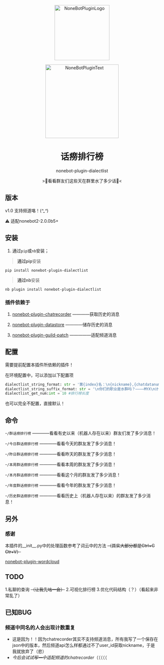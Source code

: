 <div align="center">
  <a href="https://v2.nonebot.dev/store"><img src="https://s2.loli.net/2022/06/16/opBDE8Swad5rU3n.png" width="180" height="180" alt="NoneBotPluginLogo"></a>
  <br>
  <p><img src="https://s2.loli.net/2022/06/16/xsVUGRrkbn1ljTD.png" width="240" alt="NoneBotPluginText"></p>
</div>

<div align="center">

# 话痨排行榜
nonebot-plugin-dialectlist

\>📄看看群友们这些天在群里水了多少话📄<
</div>

## 版本

v1.0 支持频道咯！(*^_^*)

⚠ 适配nonebot2-2.0.0b5+

## 安装

1. 通过`pip`或`nb`安装；

>**通过pip**安装

`pip install nonebot-plugin-dialectlist`

>**通过nb**安装

`nb plugin install nonebot-plugin-dialectlist`

### 插件依赖于

1. [nonebot-plugin-chatrecorder](https://github.com/noneplugin/nonebot-plugin-chatrecorder) ————获取历史的消息

2. [nonebot-plugin-datastore](https://github.com/he0119/nonebot-plugin-datastore) ————储存历史的消息

3. [nonebot-plugin-guild-patch](https://github.com/mnixry/nonebot-plugin-guild-patch) —————适配频道消息
  
## 配置

需要提前配置本插件所依赖的插件！

在环境配置中，可以添加以下配置项
```python
dialectlist_string_format: str = '第{index}名：\n{nickname},{chatdatanum}条消息\n' #格式
dialectlist_string_suffix_format: str = '\n你们的职业是水群吗？————MYX\n计算花费时间:{timecost}秒' #后缀字符
dialectlist_get_num:int = 10 #排行榜长度
```
也可以完全不配置，直接默认！


## 命令

-`/群话痨排行榜` ————看看有史以来（机器人存在以来）群友们发了多少消息！

-`/今日群话痨排行榜` ————看看今天的群友发了多少消息！

-`/昨日群话痨排行榜` ————看看昨天的群友发了多少消息！

-`/本周群话痨排行榜` ————看看本周的群友发了多少消息！

-`/本月群话痨排行榜` ————看看这个月的群友发了多少消息！

-`/年度群话痨排行榜` ————看看今年的群友发了多少消息！

-`/历史群话痨排行榜` ————看看历史上（机器人存在以来）的群友发了多少消息！

## 另外

### 感谢

本插件的__init__.py中的处理函数参考了词云中的方法 ~~（其实大部分都是Ctrl+C Ctr+V）~~

[nonebot-plugin-wordcloud](https://github.com/he0119/nonebot-plugin-wordcloud)
  
  
## TODO

1.私聊的查询 ~~（让我先咕一会）~~
2.可视化排行榜
3.优化代码结构（？）（看起来非常乱了）

  
## 已知BUG

### 频道中同名的人会出现计数重复
  - 这是因为！！因为chatrecorder其实不支持频道消息，所有我写了一个保存在json中的版本，然后频道api怎么样都通过不了user_id获取nickname，于是我就放弃了（悲）
  - *今后会试试~~写一个~~适配频道的chatrecorder*（（（（（
  
